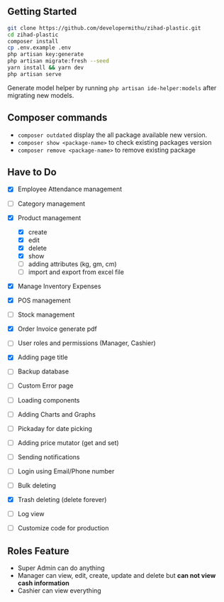 
## Getting Started

```bash
git clone https://github.com/developermithu/zihad-plastic.git
cd zihad-plastic
composer install
cp .env.example .env
php artisan key:generate
php artisan migrate:fresh --seed
yarn install && yarn dev
php artisan serve
```

Generate model helper by running ```php artisan ide-helper:models``` after migrating new models.

## Composer commands

- ```composer outdated``` display the all package available new version.
- ```composer show <package-name>``` to check existing packages version
- ```composer remove <package-name>``` to remove existing package


## Have to Do

- [x] Employee Attendance management
- [ ] Category management
- [x] Product management
  - [x] create
  - [x] edit
  - [x] delete
  - [x] show
  - [ ] adding attributes (kg, gm, cm)
  - [ ] import and export from excel file
- [x] Manage Inventory Expenses
- [x] POS management
- [ ] Stock management
- [x] Order Invoice generate pdf
- [ ] User roles and permissions (Manager, Cashier)
- [x] Adding page title
- [ ] Backup database 
- [ ] Custom Error page
- [ ] Loading components
- [ ] Adding Charts and Graphs
- [ ] Pickaday for date picking
- [ ] Adding price mutator (get and set)
- [ ] Sending notifications
- [ ] Login using Email/Phone number
- [ ] Bulk deleting
- [x] Trash deleting (delete forever)
- [ ] Log view
- [ ] Customize code for production


## Roles Feature

- Super Admin can do anything
- Manager can view, edit, create, update and delete but **can not view cash information**
- Cashier can view everything

